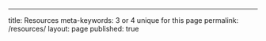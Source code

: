 ---
title: Resources
meta-keywords: 3 or 4 unique for this page
permalink: /resources/
layout: page
published: true
